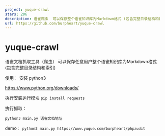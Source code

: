 ```yaml
---
project: yuque-crawl
stars: 206
description: 语雀爬虫  可以保存整个语雀知识库为Markdown格式 (包含完整目录结构和索引)
url: https://github.com/burpheart/yuque-crawl
---
```


yuque-crawl
===========

语雀文档抓取工具（爬虫） 可以保存任意用户整个语雀知识库为Markdown格式 (包含完整目录结构和索引)

使用： 安装 python3

https://www.python.org/downloads/

执行安装运行模块 `pip install requests`

执行抓取：

`python3 main.py 语雀文档地址`

demo： `python3 main.py https://www.yuque.com/burpheart/phpaudit`

